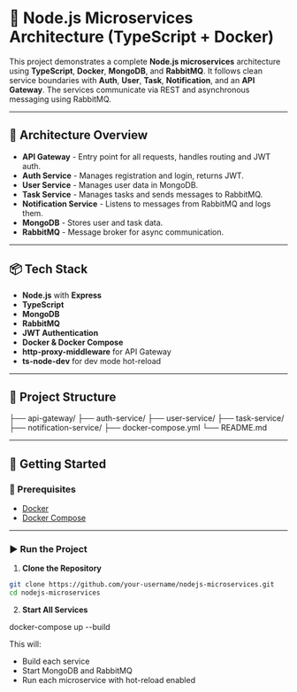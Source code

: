 # 🧩 Node.js Microservices Architecture (TypeScript + Docker)

This project demonstrates a complete **Node.js microservices** architecture using **TypeScript**, **Docker**, **MongoDB**, and **RabbitMQ**. It follows clean service boundaries with **Auth**, **User**, **Task**, **Notification**, and an **API Gateway**. The services communicate via REST and asynchronous messaging using RabbitMQ.

---

## 🧠 Architecture Overview

- **API Gateway** - Entry point for all requests, handles routing and JWT auth.
- **Auth Service** - Manages registration and login, returns JWT.
- **User Service** - Manages user data in MongoDB.
- **Task Service** - Manages tasks and sends messages to RabbitMQ.
- **Notification Service** - Listens to messages from RabbitMQ and logs them.
- **MongoDB** - Stores user and task data.
- **RabbitMQ** - Message broker for async communication.

---

## 📦 Tech Stack

- **Node.js** with **Express**
- **TypeScript**
- **MongoDB**
- **RabbitMQ**
- **JWT Authentication**
- **Docker & Docker Compose**
- **http-proxy-middleware** for API Gateway
- **ts-node-dev** for dev mode hot-reload

---

## 📁 Project Structure

├── api-gateway/
├── auth-service/
├── user-service/
├── task-service/
├── notification-service/
├── docker-compose.yml
└── README.md

---

## 🚀 Getting Started

### 🔧 Prerequisites

- [Docker](https://www.docker.com/products/docker-desktop)
- [Docker Compose](https://docs.docker.com/compose/install/)

---

### ▶️ Run the Project

1. **Clone the Repository**

```bash
git clone https://github.com/your-username/nodejs-microservices.git
cd nodejs-microservices
```

2. **Start All Services**

docker-compose up --build

This will:

- Build each service
- Start MongoDB and RabbitMQ
- Run each microservice with hot-reload enabled
